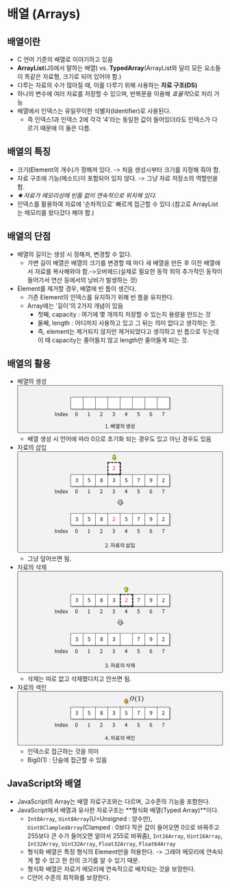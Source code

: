 # 배열 (Arrays)

## 배열이란

- C 언어 기준의 배열로 이야기하고 있음
- **ArrayList**(JS에서 말하는 배열) vs. **TypedArray**(ArrayList와 달리 모든 요소들이 똑같은 자료형, 크기로 되어 있어야 함.)
- 다루는 자료의 수가 많아질 때, 이를 다루기 위해 사용하는 **자료 구조(DS)**
- 하나의 변수에 여러 자료를 저장할 수 있으며, 반복문을 이용해 *효율적*으로 처리 가능
- 배열에서 인덱스는 유일무이한 식별자(Identifier)로 사용된다.
  - 즉 인덱스1과 인덱스 2에 각각 '4'라는 동일한 값이 들어있더라도 인덱스가 다르기 때문에 이 둘은 다름.

## 배열의 특징

- 크기(Element의 개수)가 정해져 있다. -> 처음 생성시부터 크기를 지정해 줘야 함.
- 자료 구조에 기능(메소드)이 포함되어 있지 않다. -> 그냥 자료 저장소의 역할만을 함.
- *★자료가 메모리상에 빈틈 없이 연속적으로 위치해 있다.*
- 인덱스를 활용하여 자료에 '순차적으로' 빠르게 접근할 수 있다.(참고로 ArrayList는 메모리를 왔다갔다 해야 함.)

## 배열의 단점

- 배열의 길이는 생성 시 정해져, 변경할 수 없다.
  - 가변 길이 배열은 배열의 크기를 변경할 때 마다 새 배열을 만든 후 이전 배열에서 자료를 복사해와야 함.->오버헤드(실제로 필요한 동작 외의 추가적인 동작이 들어가서 연산 등에서의 낭비가 발생하는 것)
- Element를 제거할 경우, 배열에 빈 틈이 생긴다.
  - 기존 Element의 인덱스를 유지하기 위해 빈 틈을 유지한다.
  - Array에는 '길이'의 2가지 개념이 있음
    - 첫째, capacity : 여기에 몇 개까지 저장할 수 있는지 용량을 만드는 것
    - 둘째, length : 어디까지 사용하고 있고 그 뒤는 의미 없다고 생각하는 것.
    - 즉, element는 제거되지 않지만 제거되었다고 생각하고 빈 틈으로 두는데 이 때 capacity는 줄어들지 않고 length만 줄어들게 되는 것.

## 배열의 활용

- 배열의 생성
  <img src="img/1.png" alt="배열의 생성" style="zoom: 50%;" />
  - 배열 생성 시 언어에 따라 0으로 초기화 되는 경우도 있고 아닌 경우도 있음
- 자료의 삽입
  <img src="img/2.png" alt="자료의 삽입" style="zoom:50%;" />
  - 그냥 덮어쓰면 됨.
- 자료의 삭제
  <img src="img/3.png" alt="자료의 삭제" style="zoom:50%;" />
  - 삭제는 따로 없고 삭제했다치고 안쓰면 됨.
- 자료의 색인
  <img src="img/4.png" alt="자료의 색인" style="zoom:50%;" />
  * 인덱스로 접근하는 것을 의미
  * Big0(1) : 단숨에 접근할 수 있음

## JavaScript와 배열

- JavaScript의 Array는 배열 자료구조와는 다르며, 고수준의 기능을 포함한다.
- JavaScript에서 배열과 유사한 자료구조는 **형식화 배열(Typed Array)**이다.
  - `Int8Array`, `Uint8Array`(U=Unsigned : 양수만), `Uint8ClampledArray`(Clamped : 0보다 작은 값이 들어오면 0으로 바꿔주고 255보다 큰 수가 들어오면 알아서 255로 바꿔줌), `Int16Array`, `Uint16Array`, `Int32Array`, `Uint32Array`, `Float32Array`, `Float64Array` 
  - 형식화 배열은 특정 형식의 Element만을 허용한다. -> 그래야 메모리에 연속되게 할 수 있고 한 칸의 크기를 알 수 있기 때문.
  - 형식화 배열은 자료가 메모리에 연속적으로 배치되는 것을 보장한다.
  - C언어 수준의 최적화를 보장한다.
